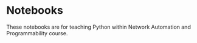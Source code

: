 # Notebooks

These notebooks are for teaching Python within Network Automation and Programmability course.
